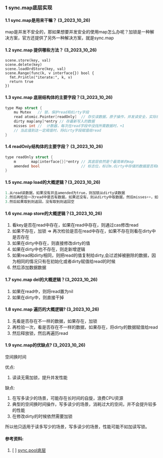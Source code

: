 ### 1 sync.map底层实现

#### 1.1 sync.map是用来干嘛？ (3_2023_10_26)
map是并发不安全的，那如果想要并发安全的使用map怎么办呢？加锁是一种解决方案，官方还提供了另外一种解决方案，就是sync.map


#### 1.2 sync.map 提供哪些方法？ (3_2023_10_26)
```
scene.store(key, val)
scene.delete(key)
scene.loadOrdStore(key, val)
scene.Range(func(k, v interface{}) bool {
  fmt.Println("iterate:", k, v)
  return true
})
```

#### 1.3 sync.map 底层结构体的主要字段？(3_2023_10_26)
```c++
type Map struct {
	mu Mutex   // 锁，保护read和dirty字段
	read atomic.Pointer[readOnly]  // 存仅读数据，原子操作，并发读安全，实际存储readOnly类型的数据
	dirty map[any]*entry // 存最新写入的数据
	misses int //  计数器，每次在read字段中没找所需数据时，+1
	// 当此值到达一定阈值时，将dirty字段赋值给read
}

```

#### 1.4 readOnly结构体的主要字段？ (3_2023_10_26)
```c++
type readOnly struct {
	m       map[interface{}]*entry // 其底层依然是个最简单的map
	amended bool                   // 标志位，标识m.dirty中存储的数据是否和m.read中的不一样，flase 相同，true不相同
}
```


#### 1.5 sync.map load的大概逻辑？(3_2023_10_26)
```c++
1.从read读数据，如果没有并且amended为true，则加锁从dirty读数据
2.然后再检验一次read中是否有数据，如果还没有，则从dirty中取数据，然后misses++，如果miss次数达到阈值之后，则将dirty的值赋值给read，阈值就是dirty的长度
3.然后如果取到则返回，没有取到则返回空
```


#### 1.6 sync.map store的大概逻辑？(3_2023_10_26)
1. 看key是否在read中存在，如果在read中存在，则通过cas修改read
2. 如果不存在，加锁 => 再次检验是否在read中存在，如果不存在则看在dirty中是否存在
3. 如果在dirty中存在，则直接修改dirty的值
4. 如果在dirty中也不存在，则走新增逻辑
5. 如果read和dirty相同，则把read的值复制给dirty,会过滤掉被删除的数据，因为相同的情况只有在初始化或者dirty赋值给read的时候
6. 然后添加数据数据


#### 1.7 sync.map del的大概逻辑？(3_2023_10_26)
1. 如果在read中，则将read置为nil
2. 如果在dirty中，则直接干掉


#### 1.8 sync.map 遍历的大概逻辑? (3_2023_10_26)
1. 先看是否存在不一样的数据，如果存在，加锁
2. 再检验一次，看是否存在不一样的数据，如果存在，将dirty的数据赋值给read
3. 然后释放锁，然后再遍历read


#### 1.9 sync.map的优缺点? (3_2023_10_26)
空间换时间

优点:
1. 读读无需加锁，提升并发性能

缺点:
1. 在写多读少的场景，可能存在长时间的自旋，浪费CPU资源
2. 典型的空间换时间操作，写多读少的场景，消耗过大的空间，并不会提升较多的性能
3. 在修改dirty的时候依然需要加锁


所以他只适用于读多写少的场景，写多读少的场景，性能可能不如加读写锁。


#### 参考资料:

1. [ ] [sync.pool底层](https://www.cnblogs.com/yinbiao/p/15838957.html)
